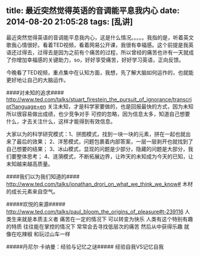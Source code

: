 title: 最近突然觉得英语的音调能平息我内心
date: 2014-08-20 21:05:28
tags: [乱讲]
---
最近突然觉得英语的音调能平息我内心，这是什么情况。。。。。我指的是，听着英文歌我心情很好。看着TED视频，看着网易公开课，我很有幸福感。这个前提是我英语还过得去，过得去是因为之前有个痛苦的过程，所以曾经的痛苦也许有一天就成了你增加幸福感的关键助力，so，好好享受痛苦，好好学习英语，正向反馈。


今晚看了TED视频，重点集中在认知方面，我想，先了解大脑如何运作的，也就能更好地让自己的大脑运作。

####对未知的追求####
http://www.ted.com/talks/stuart_firestein_the_pursuit_of_ignorance/transcript?language=en
关注未知，才是科学家要做的，也是回报最快的方式，因为未知所以很容易做出成绩，也少竞争对手
可控的忽略，因为信息太多，知道自己想要什么，才去关注什么，这样才能得到有效信息。

大家以为的科学研究模式：1、拼图模式，找到一块一块的元素，拼在一起也就出来了最后的效果；
                        2、洋葱模式，问题包裹着内部答案，一层一层剥开也就找到了自己想要的结果；
						3、冰山模式，显现的问题是少部分，隐藏的问题是大部分，我们要整体思考；
						4、涟漪模式，不断拓展边界，让昨天的未知成为今天的已知，让未知越来越高质量。
						
						
						
						
						
####我们以为我们知道的####
http://www.ted.com/talks/jonathan_drori_on_what_we_think_we_know#
木材的成长元素来自空气。



#####欢悦的来源#####
http://www.ted.com/talks/paul_bloom_the_origins_of_pleasure#t-239116
人类生来就是本质主义者
 痛苦在一定的情况下 可以转变为快乐 人类有这个特别有趣的特质 往往能在掌控的情况下 常常会去寻找低层次的痛苦 然后从中获得乐趣 就像在吃辣椒 和玩过山车一样
 
#####丹尼尔·卡纳曼：经验与记忆之谜#####
经验自我VS记忆自我


 
 
 